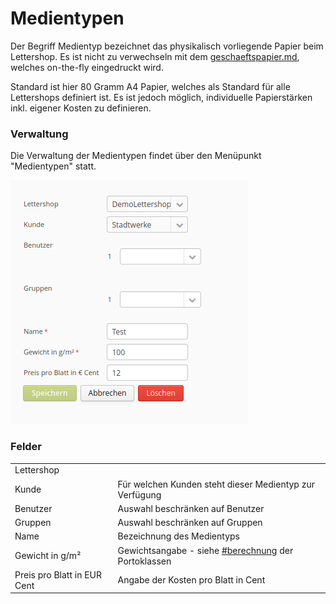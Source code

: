 # Medientypen

Der Begriff Medientyp bezeichnet das physikalisch vorliegende Papier beim Lettershop. Es ist nicht zu verwechseln mit dem [geschaeftspapier.md](geschaeftspapier.md "mention"), welches on-the-fly eingedruckt wird.

Standard ist hier 80 Gramm A4 Papier, welches als Standard für alle Lettershops definiert ist. Es ist jedoch möglich, individuelle Papierstärken inkl. eigener Kosten zu definieren.

### Verwaltung&#x20;

Die Verwaltung der Medientypen findet über den Menüpunkt "Medientypen" statt.

![Beispiel: 100Gramm Papier mit 0,12€ Kosten pro Blatt](<../.gitbook/assets/image (4).png>)

### Felder

|                             |                                                                                             |
| --------------------------- | ------------------------------------------------------------------------------------------- |
| Lettershop                  |                                                                                             |
| Kunde                       | Für welchen Kunden steht dieser Medientyp zur Verfügung                                     |
| Benutzer                    | Auswahl beschränken auf Benutzer                                                            |
| Gruppen                     | Auswahl beschränken auf Gruppen                                                             |
| Name                        | Bezeichnung des Medientyps                                                                  |
| Gewicht in g/m²             | Gewichtsangabe - siehe [#berechnung](portoklassen.md#berechnung "mention") der Portoklassen |
| Preis pro Blatt in EUR Cent | Angabe der Kosten pro Blatt in Cent                                                         |

